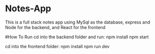 # Notes-App
This is a full stack notes app using MySql as the database, express and Node for the backend, and React for the frontend

#How To Run
cd into the backend folder and run:
npm install
npm start

cd into the frontend folder:
npm install
npm run dev
